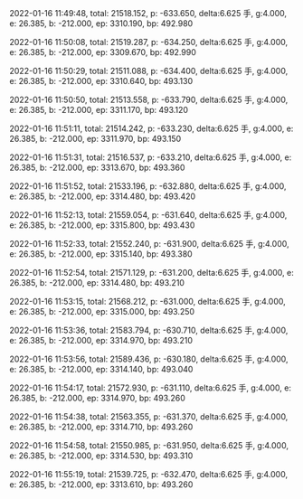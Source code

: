2022-01-16 11:49:48, total: 21518.152, p: -633.650, delta:6.625 手, g:4.000, e: 26.385, b: -212.000, ep: 3310.190, bp: 492.980

2022-01-16 11:50:08, total: 21519.287, p: -634.250, delta:6.625 手, g:4.000, e: 26.385, b: -212.000, ep: 3309.670, bp: 492.990

2022-01-16 11:50:29, total: 21511.088, p: -634.400, delta:6.625 手, g:4.000, e: 26.385, b: -212.000, ep: 3310.640, bp: 493.130

2022-01-16 11:50:50, total: 21513.558, p: -633.790, delta:6.625 手, g:4.000, e: 26.385, b: -212.000, ep: 3311.170, bp: 493.120

2022-01-16 11:51:11, total: 21514.242, p: -633.230, delta:6.625 手, g:4.000, e: 26.385, b: -212.000, ep: 3311.970, bp: 493.150

2022-01-16 11:51:31, total: 21516.537, p: -633.210, delta:6.625 手, g:4.000, e: 26.385, b: -212.000, ep: 3313.670, bp: 493.360

2022-01-16 11:51:52, total: 21533.196, p: -632.880, delta:6.625 手, g:4.000, e: 26.385, b: -212.000, ep: 3314.480, bp: 493.420

2022-01-16 11:52:13, total: 21559.054, p: -631.640, delta:6.625 手, g:4.000, e: 26.385, b: -212.000, ep: 3315.800, bp: 493.430

2022-01-16 11:52:33, total: 21552.240, p: -631.900, delta:6.625 手, g:4.000, e: 26.385, b: -212.000, ep: 3315.140, bp: 493.380

2022-01-16 11:52:54, total: 21571.129, p: -631.200, delta:6.625 手, g:4.000, e: 26.385, b: -212.000, ep: 3314.480, bp: 493.210

2022-01-16 11:53:15, total: 21568.212, p: -631.000, delta:6.625 手, g:4.000, e: 26.385, b: -212.000, ep: 3315.000, bp: 493.250

2022-01-16 11:53:36, total: 21583.794, p: -630.710, delta:6.625 手, g:4.000, e: 26.385, b: -212.000, ep: 3314.970, bp: 493.210

2022-01-16 11:53:56, total: 21589.436, p: -630.180, delta:6.625 手, g:4.000, e: 26.385, b: -212.000, ep: 3314.140, bp: 493.040

2022-01-16 11:54:17, total: 21572.930, p: -631.110, delta:6.625 手, g:4.000, e: 26.385, b: -212.000, ep: 3314.970, bp: 493.260

2022-01-16 11:54:38, total: 21563.355, p: -631.370, delta:6.625 手, g:4.000, e: 26.385, b: -212.000, ep: 3314.710, bp: 493.260

2022-01-16 11:54:58, total: 21550.985, p: -631.950, delta:6.625 手, g:4.000, e: 26.385, b: -212.000, ep: 3314.530, bp: 493.310

2022-01-16 11:55:19, total: 21539.725, p: -632.470, delta:6.625 手, g:4.000, e: 26.385, b: -212.000, ep: 3313.610, bp: 493.260